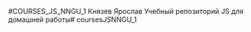 #COURSES_JS_NNGU_1
Князев Ярослав
Учебный репозиторий JS для домашней работы#   c o u r s e s _ J S _ N N G U _ 1  
 